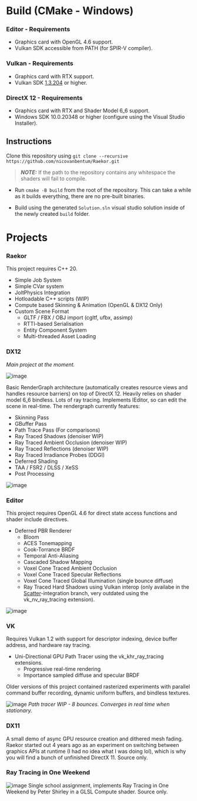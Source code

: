 # Build (CMake - Windows)

### Editor - Requirements
* Graphics card with OpenGL 4.6 support.
* Vulkan SDK accessible from PATH (for SPIR-V compiler).

### Vulkan - Requirements
* Graphics card with RTX support.
* Vulkan SDK [1.3.204](https://sdk.lunarg.com/sdk/download/1.3.204.0/windows/VulkanSDK-1.3.204.0-Installer.exe) or higher.

### DirectX 12 - Requirements
* Graphics card with RTX and Shader Model 6_6 support.
* Windows SDK 10.0.20348 or higher (configure using the Visual Studio Installer).

## Instructions

Clone this repository using
 ```git clone --recursive https://github.com/nicovanbentum/Raekor.git```
 >**_NOTE:_** If the path to the repository contains any whitespace the shaders will fail to compile.
 
* Run ``` cmake -B build ``` from the root of the repository. This can take a while as it builds everything, there are no pre-built binaries.

* Build using the generated ```Solution.sln``` visual studio solution inside of the newly created ```build``` folder.

# Projects

### Raekor
This project requires C++ 20.

* Simple Job System
* Simple CVar system
* JoltPhysics Integration
* Hotloadable C++ scripts (WIP)
* Compute based Skinning & Animation (OpenGL & DX12 Only)
* Custom Scene Format
    - GLTF / FBX / OBJ import (cgltf, ufbx, assimp)
    - RTTI-based Serialisation
    - Entity Component System
    - Multi-threaded Asset Loading

### DX12
*Main project at the moment.*

![image](https://svgshare.com/i/yZn.svg)

Basic RenderGraph architecture (automatically creates resource views and handles resource barriers) on top of DirectX 12. Heavily relies on shader model 6_6 bindless. Lots of ray tracing. Implements IEditor, so can edit the scene in real-time. The rendergraph currently features:

- Skinning Pass
- GBuffer Pass
- Path Trace Pass (For comparisons)
- Ray Traced Shadows (denoiser WIP)
- Ray Traced Ambient Occlusion (denoiser WIP)
- Ray Traced Reflections (denoiser WIP)
- Ray Traced Irradiance Probes (DDGI)
- Deferred Shading
- TAA / FSR2 / DLSS / XeSS
- Post Processing

![image](https://i.imgur.com/B3pbNgd.png)

### Editor
This project requires OpenGL 4.6 for direct state access functions and shader include directives. 

* Deferred PBR Renderer
    - Bloom
    - ACES Tonemapping
    - Cook-Torrance BRDF
    - Temporal Anti-Aliasing
    - Cascaded Shadow Mapping
    - Voxel Cone Traced Ambient Occlusion
    - Voxel Cone Traced Specular Reflections
    - Voxel Cone Traced Global Illumination (single bounce diffuse)
    - Ray Traced Hard Shadows using Vulkan interop (only availabe in the [Scatter](https://github.com/nicovanbentum/Scatter)-integration branch, very outdated using the vk_nv_ray_tracing extension).

![image](https://i.imgur.com/m8HLdED.png)

### VK
Requires Vulkan 1.2 with support for descriptor indexing, device buffer address, and hardware ray tracing. 
* Uni-Directional GPU Path Tracer using the vk_khr_ray_tracing extensions.
   - Progressive real-time rendering
   - Importance sampled diffuse and specular BRDF
   
Older versions of this project contained rasterized experiments with parallel command buffer recording, dynamic uniform buffers, and bindless textures.

![image](https://i.imgur.com/S4l11hb.jpg)
*Path tracer WIP - 8 bounces. Converges in real time when stationary.*

### DX11
A small demo of async GPU resource creation and dithered mesh fading.
Raekor started out 4 years ago as an experiment on switching between graphics APIs at runtime (I had no idea what I was doing lol), which is why you will find a bunch of unfinished DirectX 11. Source only.

### Ray Tracing in One Weekend
![image](https://i.imgur.com/7haNfzV.png)
Single school assignment, implements Ray Tracing in One Weekend by Peter Shirley in a GLSL Compute shader. Source only.
